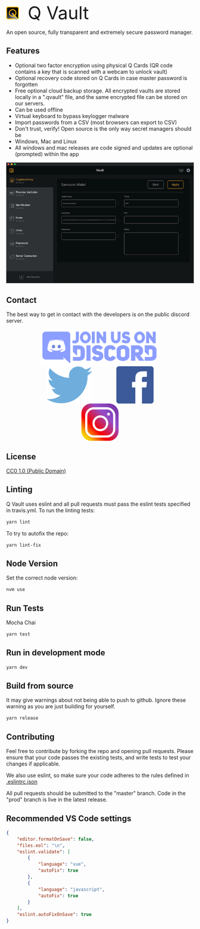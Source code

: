 <img src="doc_resources/logo.png" alt="Q Vault Password Manager" height="34"> <span style="font-size: 48px; margin: 20px;">Q Vault</span>

An open source, fully transparent and extremely secure password manager.

## Features

* Optional two factor encryption using physical Q Cards (QR code contains a key that is scanned with a webcam to unlock vault)
* Optional recovery code stored on Q Cards in case master password is forgotten
* Free optional cloud backup storage. All encrypted vaults are stored locally in a ".qvault" file, and the same encrypted file can be stored on our servers.
* Can be used offline
* Virtual keyboard to bypass keylogger malware
* Import passwords from a CSV (most browsers can export to CSV)
* Don't trust, verify! Open source is the only way secret managers should be
* Windows, Mac and Linux
* All windows and mac releases are code signed and updates are optional (prompted) within the app

<p align="center">
    <img src="doc_resources/crypto.png" alt="Always be careful when dealing with financial secrets, nothing is perfectly secure so make sure your device is free of malware and you never share your master password with anyone">
</p>

## Contact

The best way to get in contact with the developers is on the public discord server.

<p align="center">
    <a href="https://discord.gg/EEkFwbv" style="margin: 30px" title="Join our Discord chat" target="_blank"><img src="doc_resources/discord.png" align="center" height="100"></a>
    <a href="https://twitter.com/q_vault" style="margin: 30px" title="Follow us on twitter" target="_blank"><img src="doc_resources/twitter.png" align="center" height="100"></a>
    <a href="https://www.facebook.com/qvault" style="margin: 30px" title="Follow us on facebook" target="_blank"><img src="doc_resources/facebook.png" align="center" height="100"></a>
    <a href="https://www.instagram.com/qvault.io" style="margin: 30px" title="Follow us on instagram" target="_blank"><img src="doc_resources/instagram.png" align="center" height="100"></a>
</p>

## License

[CC0 1.0 (Public Domain)](LICENSE.md)

## Linting

Q Vault uses eslint and all pull requests must pass the eslint tests specified in travis.yml.
To run the linting tests:

```bash
yarn lint
```

To try to autofix the repo:

```bash
yarn lint-fix
```

## Node Version

Set the correct node version:

```bash
nvm use
```

## Run Tests

Mocha Chai

```bash
yarn test
```

## Run in development mode

```bash
yarn dev
```

## Build from source

It may give warnings about not being able to push to github. Ignore
these warning as you are just building for yourself.

```bash
yarn release
```

## Contributing

Feel free to contribute by forking the repo and opening pull requests. Please ensure that your code passes the existing tests, and write tests to test your changes if applicable.

We also use eslint, so make sure your code adheres to the rules defined in [.eslintrc.json](.eslintrc.json)

All pull requests should be submitted to the "master" branch. Code in the "prod" branch is live in the latest release.

## Recommended VS Code settings

```json
{
    "editor.formatOnSave": false,
    "files.eol": "\n",
    "eslint.validate": [
        {
            "language": "vue",
            "autoFix": true
        },
        {
            "language": "javascript",
            "autoFix": true
        }
    ],
    "eslint.autoFixOnSave": true
}
```
